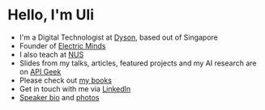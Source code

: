 # Hello, I'm Uli

* I'm a Digital Technologist at [Dyson](https://www.dyson.com), based out of Singapore
* Founder of [Electric Minds](https://www.electricminds.net/)
* I also teach at [NUS](https://www.nus.edu.sg/)
* Slides from my talks, articles, featured projects and my AI research are on [API Geek](https://apigeek.net/)
* Please check out [my books](https://www.electricminds.net/book)
* Get in touch with me via [LinkedIn](https://www.linkedin.com/in/uhitzel/)
* [Speaker bio](https://raw.githubusercontent.com/u1i/u1i/master/new-bio.txt) and [photos](https://github.com/u1i/u1i)
